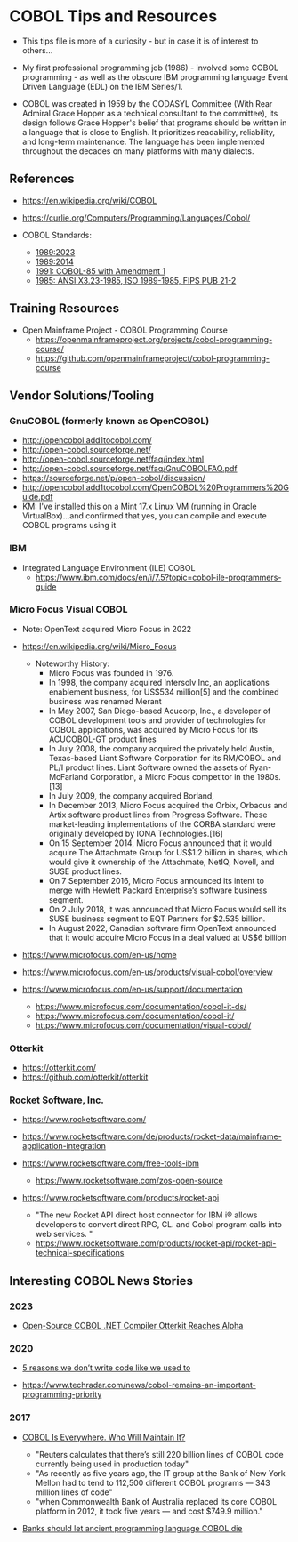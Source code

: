 
# COBOL Tips and Resources

- This tips file is more of a curiosity - but in case it is of interest to others...
- My first professional programming job (1986) - involved some COBOL programming - as well as the obscure IBM programming
  language Event Driven Language (EDL) on the IBM Series/1.

- COBOL was created in 1959 by the CODASYL Committee (With Rear Admiral Grace Hopper as a technical consultant to the committee), its design follows Grace Hopper's belief that programs should be written in a language that is close to English. It prioritizes readability, reliability, and long-term maintenance. The language has been implemented throughout the decades on many platforms with many dialects.


## References

- https://en.wikipedia.org/wiki/COBOL

- https://curlie.org/Computers/Programming/Languages/Cobol/


- COBOL Standards:
  + [1989:2023](https://www.iso.org/standard/74527.html)
  + [1989:2014](https://www.iso.org/standard/51416.html)
  + [1991: COBOL-85 with Amendment 1](https://pubs.opengroup.org/onlinepubs/009680799/toc.pdf)
  + [1985: ANSI X3.23-1985, ISO 1989-1985, FIPS PUB 21-2](https://www.govinfo.gov/content/pkg/GOVPUB-C13-d0cd47d3539e1d225361316057506135/pdf/GOVPUB-C13-d0cd47d3539e1d225361316057506135.pdf)


## Training Resources

- Open Mainframe Project - COBOL Programming Course
  + https://openmainframeproject.org/projects/cobol-programming-course/
  + https://github.com/openmainframeproject/cobol-programming-course


## Vendor Solutions/Tooling

### GnuCOBOL (formerly known as OpenCOBOL) 
- http://opencobol.add1tocobol.com/
- http://open-cobol.sourceforge.net/
- http://open-cobol.sourceforge.net/faq/index.html
- http://open-cobol.sourceforge.net/faq/GnuCOBOLFAQ.pdf
- https://sourceforge.net/p/open-cobol/discussion/
- http://opencobol.add1tocobol.com/OpenCOBOL%20Programmers%20Guide.pdf
- KM: I've installed this on a Mint 17.x Linux VM (running in Oracle VirtualBox)...and confirmed that yes, you can compile and execute COBOL programs using it


### IBM
- Integrated Language Environment (ILE) COBOL
  + https://www.ibm.com/docs/en/i/7.5?topic=cobol-ile-programmers-guide



### Micro Focus Visual COBOL
- Note: OpenText acquired Micro Focus in 2022

- https://en.wikipedia.org/wiki/Micro_Focus
  + Noteworthy History:
    * Micro Focus was founded in 1976.
    * In 1998, the company acquired Intersolv Inc, an applications enablement business, for US$534 million[5] and the combined business was renamed Merant
    * In May 2007, San Diego-based Acucorp, Inc., a developer of COBOL development tools and provider of technologies for COBOL applications, was acquired by Micro Focus for its ACUCOBOL-GT product lines
    * In July 2008, the company acquired the privately held Austin, Texas-based Liant Software Corporation for its RM/COBOL and PL/I product lines. Liant Software owned the assets of Ryan-McFarland Corporation, a Micro Focus competitor in the 1980s.[13]
    * In July 2009, the company acquired Borland,
    * In December 2013, Micro Focus acquired the Orbix, Orbacus and Artix software product lines from Progress Software. These market-leading implementations of the CORBA standard were originally developed by IONA Technologies.[16]
    * On 15 September 2014, Micro Focus announced that it would acquire The Attachmate Group for US$1.2 billion in shares, which would give it ownership of the Attachmate, NetIQ, Novell, and SUSE product lines. 
    * On 7 September 2016, Micro Focus announced its intent to merge with Hewlett Packard Enterprise’s software business segment.
    * On 2 July 2018, it was announced that Micro Focus would sell its SUSE business segment to EQT Partners for $2.535 billion.
    * In August 2022, Canadian software firm OpenText announced that it would acquire Micro Focus in a deal valued at US$6 billion

- https://www.microfocus.com/en-us/home
- https://www.microfocus.com/en-us/products/visual-cobol/overview
- https://www.microfocus.com/en-us/support/documentation
  + https://www.microfocus.com/documentation/cobol-it-ds/
  + https://www.microfocus.com/documentation/cobol-it/
  + https://www.microfocus.com/documentation/visual-cobol/


### Otterkit
- https://otterkit.com/
- https://github.com/otterkit/otterkit


### Rocket Software, Inc.
- https://www.rocketsoftware.com/

- https://www.rocketsoftware.com/de/products/rocket-data/mainframe-application-integration

- https://www.rocketsoftware.com/free-tools-ibm
  + https://www.rocketsoftware.com/zos-open-source

- https://www.rocketsoftware.com/products/rocket-api
  + "The new Rocket API direct host connector for IBM i® allows developers to convert direct RPG, CL. and Cobol program calls into web services. "
  + https://www.rocketsoftware.com/products/rocket-api/rocket-api-technical-specifications




## Interesting COBOL News Stories

### 2023 
- [Open-Source COBOL .NET Compiler Otterkit Reaches Alpha](https://www.infoq.com/news/2023/03/otterkit-cobol-net/)



### 2020
- [5 reasons we don’t write code like we used to](https://www.infoworld.com/article/3519612/5-reasons-we-dont-write-code-like-we-used-to.html)

- https://www.techradar.com/news/cobol-remains-an-important-programming-priority


### 2017 
- [COBOL Is Everywhere. Who Will Maintain It?](https://thenewstack.io/cobol-everywhere-will-maintain/)
  + "Reuters calculates that there’s still 220 billion lines of COBOL code currently being used in production today"
  + "As recently as five years ago, the IT group at the Bank of New York Mellon had to tend to 112,500 different COBOL programs — 343 million lines of code"
  + "when Commonwealth Bank of Australia replaced its core COBOL platform in 2012, it took five years — and cost $749.9 million."

- [Banks should let ancient programming language COBOL die](https://thenextweb.com/finance/2017/04/25/banks-should-let-ancient-programming-language-cobol-die/)




